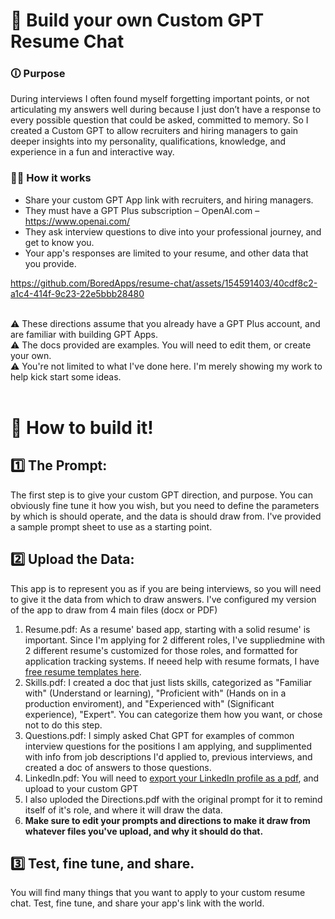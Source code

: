 # 🎉 Build your own Custom GPT Resume Chat

### 🛈 Purpose 
During interviews I often found myself forgetting important points, or not articulating my answers well during because I just don’t have a response to every possible question that could be asked, committed to memory.
So I created a Custom GPT to allow recruiters and hiring managers to gain deeper insights into my personality, qualifications, knowledge, and experience in a fun and interactive way. 

### 🤷🏽 How it works
* Share your custom GPT App link with recruiters, and hiring managers.
* They must have a GPT Plus subscription – OpenAI.com – https://www.openai.com/
* They ask interview questions to dive into your professional journey, and get to know you.
* Your app's responses are limited to your resume, and other data that you provide.







https://github.com/BoredApps/resume-chat/assets/154591403/40cdf8c2-a1c4-414f-9c23-22e5bbb28480










<br>
⚠️ These directions assume that you already have a GPT Plus account, and are familiar with building GPT Apps.<br>
⚠️ The docs provided are examples. You will need to edit them, or create your own. <br>
⚠️ You're not limited to what I've done here. I'm merely showing my work to help kick start some ideas. 
<br>
<br>

# 👷 How to build it!


## 1️⃣ The Prompt: 
The first step is to give your custom GPT direction, and purpose.  You can obviously fine tune it how you wish, but you need to define the parameters by which is should operate, 
and the data is should draw from. I've provided a sample prompt sheet to use as a starting point. 

## 2️⃣ Upload the Data: 
This app is to represent you as if you are being interviews, so you will need to give it the data from which to draw answers. I've configured my version of the app to draw from 4 main files (docx or PDF) 
1. Resume.pdf: As a resume' based app, starting with a solid resume' is important. Since I'm applying for 2 different roles, I've suppliedmine with 2 different resume's customized for those roles, and formatted for application tracking systems. If neeed help with resume formats, I have <a href="https://github.com/BoredApps/Free-Resume-Templates">free resume templates here</a>. 
2. Skills.pdf:  I created a doc that just lists skills, categorized as "Familiar with" (Understand or learning), "Proficient with" (Hands on in a production enviroment), and "Experienced with" (Significant experience), "Expert". You can categorize them
   how you want, or chose not to do this step. 
4. Questions.pdf: I simply asked Chat GPT for examples of common interview questions for the positions I am applying, and supplimented with info from job descriptions I'd applied to, previous interviews,
   and created a doc of answers to those questions.
5. LinkedIn.pdf: You will need to <a href="https://www.linkedin.com/help/linkedin/answer/a541960/save-a-profile-as-a-pdf?lang=en-us&intendedLocale=en" target="_blank">export your LinkedIn profile as a pdf</a>, and upload to your custom GPT 
6. I also uploded the Directions.pdf with the original prompt for it to remind itself of it's role, and where it will draw the data.
7. <b>Make sure to edit your prompts and directions to make it draw from whatever files you've upload, and why it should do that. </b>

## 3️⃣ Test, fine tune, and share. 
You will find many things that you want to apply to your custom resume chat. Test, fine tune, and share your app's link with the world. 


